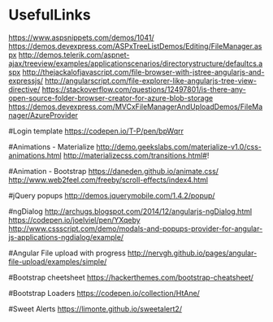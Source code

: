# UsefulLinks

https://www.aspsnippets.com/demos/1041/
https://demos.devexpress.com/ASPxTreeListDemos/Editing/FileManager.aspx
http://demos.telerik.com/aspnet-ajax/treeview/examples/applicationscenarios/directorystructure/defaultcs.aspx
http://thejackalofjavascript.com/file-browser-with-jstree-angularjs-and-expressjs/
http://angularscript.com/file-explorer-like-angularjs-tree-view-directive/
https://stackoverflow.com/questions/12497801/is-there-any-open-source-folder-browser-creator-for-azure-blob-storage
https://demos.devexpress.com/MVCxFileManagerAndUploadDemos/FileManager/AzureProvider

#Login template
https://codepen.io/T-P/pen/bpWqrr

#Animations - Materialize
http://demo.geekslabs.com/materialize-v1.0/css-animations.html
http://materializecss.com/transitions.html#!

#Animation - Bootstrap
https://daneden.github.io/animate.css/
http://www.web2feel.com/freeby/scroll-effects/index4.html

#jQuery popups
http://demos.jquerymobile.com/1.4.2/popup/


#ngDialog
http://archugs.blogspot.com/2014/12/angularjs-ngDialog.html
https://codepen.io/joelviel/pen/YXqeby
http://www.cssscript.com/demo/modals-and-popups-provider-for-angular-js-applications-ngdialog/example/

#Angular File upload with progress
http://nervgh.github.io/pages/angular-file-upload/examples/simple/

#Bootstrap cheetsheet
https://hackerthemes.com/bootstrap-cheatsheet/


#Bootstrap Loaders
https://codepen.io/collection/HtAne/

#Sweet Alerts
https://limonte.github.io/sweetalert2/
